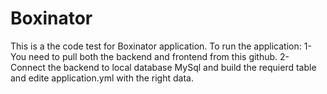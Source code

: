 # Boxinator
This is a the code test for Boxinator application. 
To run the application:
1- You need to pull both the backend and frontend from this github.
2- Connect the backend to local database MySql and build the requierd table and edite application.yml with the right data.
